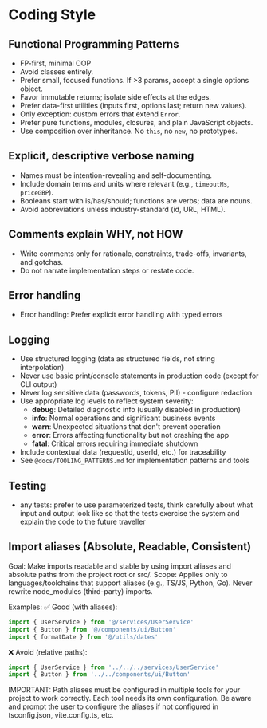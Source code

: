 # Coding Style

## Functional Programming Patterns

- FP-first, minimal OOP
- Avoid classes entirely.
- Prefer small, focused functions. If >3 params, accept a single options object.
- Favor immutable returns; isolate side effects at the edges.
- Prefer data-first utilities (inputs first, options last; return new values).
- Only exception: custom errors that extend `Error`.
- Prefer pure functions, modules, closures, and plain JavaScript objects.
- Use composition over inheritance. No `this`, no `new`, no prototypes.

## Explicit, descriptive verbose naming

- Names must be intention-revealing and self-documenting.
- Include domain terms and units where relevant (e.g., `timeoutMs`, `priceGBP`).
- Booleans start with is/has/should; functions are verbs; data are nouns.
- Avoid abbreviations unless industry-standard (id, URL, HTML).

## Comments explain WHY, not HOW

- Write comments only for rationale, constraints, trade-offs, invariants, and gotchas.
- Do not narrate implementation steps or restate code.

## Error handling

- Error handling: Prefer explicit error handling with typed errors

## Logging

- Use structured logging (data as structured fields, not string interpolation)
- Never use basic print/console statements in production code (except for CLI output)
- Never log sensitive data (passwords, tokens, PII) - configure redaction
- Use appropriate log levels to reflect system severity:
  - **debug**: Detailed diagnostic info (usually disabled in production)
  - **info**: Normal operations and significant business events
  - **warn**: Unexpected situations that don't prevent operation
  - **error**: Errors affecting functionality but not crashing the app
  - **fatal**: Critical errors requiring immediate shutdown
- Include contextual data (requestId, userId, etc.) for traceability
- See `@docs/TOOLING_PATTERNS.md` for implementation patterns and tools

## Testing

- any tests: prefer to use parameterized tests, think carefully about what input and output look like so that the tests exercise the system and explain the code to the future traveller

## Import aliases (Absolute, Readable, Consistent)

Goal: Make imports readable and stable by using import aliases and absolute paths from the project root or src/.
Scope: Applies only to languages/toolchains that support aliases (e.g., TS/JS, Python, Go). Never rewrite node_modules (third-party) imports.

Examples:
✅ Good (with aliases):
```typescript
import { UserService } from '@/services/UserService'
import { Button } from '@/components/ui/Button'
import { formatDate } from '@/utils/dates'
```
❌ Avoid (relative paths):
```typescript
import { UserService } from '../../../services/UserService'
import { Button } from '../../components/ui/Button'
```

IMPORTANT: Path aliases must be configured in multiple tools for your project to work correctly. Each tool needs its own configuration. Be aware and prompt the user to configure the aliases if not configured in tsconfig.json, vite.config.ts, etc.
